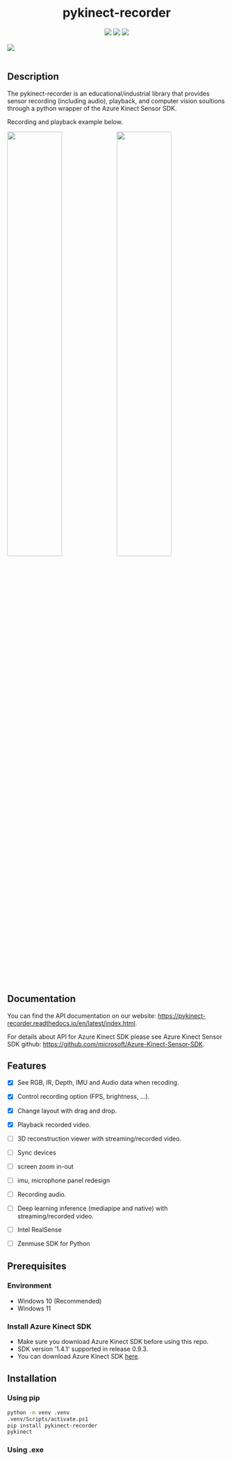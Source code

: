 <h1 align="center"> pykinect-recorder </h1>

<div align="center">
  <a href="https://pypi.python.org/pypi/pykinect-recorder"><img src="https://img.shields.io/pypi/v/pykinect-recorder.svg"></a>
  <a href="https://pypi.org/project/pykinect-recorder"><img src="https://img.shields.io/pypi/pyversions/pykinect-recorder.svg"></a>
  <a href="https://opensource.org/licenses/MIT"><img src="https://img.shields.io/badge/License-MIT-yellow.svg"></a>
</div>

<!-- <br>
<div>

</div> -->

<br>

<div display="flex;">
<img src="https://github.com/unerue/pykinect-recorder/assets/78347296/bb88a4a2-1ed6-490d-9e4e-83353c423401">
</div>

<br>


## Description
The pykinect-recorder is an educational/industrial library that provides sensor recording (including audio), playback, and computer vision soultions through a python wrapper of the Azure Kinect Sensor SDK.

Recording and playback example below.

<img src="https://github.com/unerue/pykinect-recorder/assets/78347296/e6afa357-52b6-4e52-83b0-b95dfe8a0d2e" width="50%" /><img src="https://github.com/unerue/pykinect-recorder/assets/78347296/c9695ccc-b991-4103-bced-34b49bb0f4fd" width="50%" />


## Documentation

You can find the API documentation on our website: https://pykinect-recorder.readthedocs.io/en/latest/index.html.

For details about API for Azure Kinect SDK please see Azure Kinect Sensor SDK github: https://github.com/microsoft/Azure-Kinect-Sensor-SDK.


##  Features

- [x] See RGB, IR, Depth, IMU and Audio data when recoding.
- [x] Control recording option (FPS, brightness, ...).
- [x] Change layout with drag and drop.
- [x] Playback recorded video.
- [ ] 3D reconstruction viewer with streaming/recorded video.
- [ ] Sync devices
- [ ] screen zoom in-out
- [ ] imu, microphone panel redesign
- [ ] Recording audio.
- [ ] Deep learning inference (mediapipe and native) with streaming/recorded video.
- [ ] Intel RealSense 
- [ ] Zenmuse SDK for Python


## Prerequisites

### Environment
- Windows 10 (Recommended)
- Windows 11

### Install Azure Kinect SDK 
- Make sure you download Azure Kinect SDK before using this repo. 
- SDK version '1.4.1' supported in release 0.9.3.
- You can download Azure Kinect SDK [here](https://github.com/microsoft/Azure-Kinect-Sensor-SDK/blob/develop/docs/usage.md).
    

## Installation
 
### Using pip
```bash
python -m venv .venv
.venv/Scripts/activate.ps1
pip install pykinect-recorder
pykinect
```

### Using .exe
